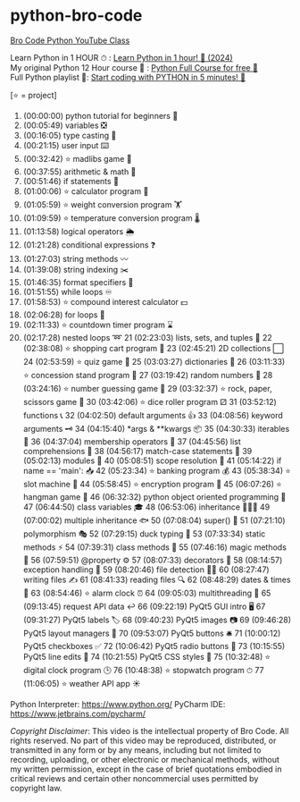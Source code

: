 # python-bro-code

[Bro Code Python YouTube Class](https://youtu.be/ix9cRaBkVe0?feature=shared)

Learn Python in 1 HOUR ⏱ : [Learn Python in 1 hour! 🐍 (2024)](https://youtu.be/ix9cRaBkVe0?feature=shared)  
My original Python 12 Hour course 🐍 : [Python Full Course for free 🐍](https://youtu.be/ix9cRaBkVe0?feature=shared)  
Full Python playlist 📃: [Start coding with PYTHON in 5 minutes! 🐍](https://youtu.be/ix9cRaBkVe0?feature=shared)

[⭐ = project]

1. (00:00:00) python tutorial for beginners 🐍
2. (00:05:49) variables ❎
3. (00:16:05) type casting 💱
4. (00:21:15) user input ⌨️
5. (00:32:42) ⭐ madlibs game 📖
6. (00:37:55) arithmetic & math 📐
7. (00:51:46) if statements 🤔
8. (01:00:06) ⭐ calculator program 🧮
9. (01:05:59) ⭐ weight conversion program 🏋️
10. (01:09:59) ⭐ temperature conversion program 🌡️
11. (01:13:58) logical operators 🌦️
12. (01:21:28) conditional expressions ❓
13. (01:27:03) string methods 〰️
14. (01:39:08) string indexing ✂️
15. (01:46:35) format specifiers 💬
16. (01:51:55) while loops ♾️
17. (01:58:53) ⭐ compound interest calculator 💵
18. (02:06:28) for loops 🔁
19. (02:11:33) ⭐ countdown timer program ⌛
20. (02:17:28) nested loops ➿
21 (02:23:03) lists, sets, and tuples 🍎
22 (02:38:08) ⭐ shopping cart program 🛒
23 (02:45:21) 2D collections ⬜
24 (02:53:59) ⭐ quiz game 💯
25 (03:03:27) dictionaries 📙
26 (03:11:33) ⭐ concession stand program 🍿
27 (03:19:42) random numbers 🎲
28 (03:24:16) ⭐ number guessing game 🔢
29 (03:32:37) ⭐ rock, paper, scissors game 🗿
30 (03:42:06) ⭐ dice roller program ⚂
31 (03:52:12) functions 📞
32 (04:02:50) default arguments 👍
33 (04:08:56) keyword arguments 🗝️
34 (04:15:40) *args & **kwargs 📦
35 (04:30:33) iterables 🔂
36 (04:37:04) membership operators 🔎
37 (04:45:56) list comprehensions 📃
38 (04:56:17) match-case statements 📆
39 (05:02:13) modules 📨
40 (05:08:51) scope resolution 🔬
41 (05:14:22) if name == 'main': 📥
42 (05:23:34) ⭐ banking program 💰
43 (05:38:34) ⭐ slot machine 🎰
44 (05:58:45) ⭐ encryption program 🔐
45 (06:07:26) ⭐ hangman game 🕺
46 (06:32:32) python object oriented programming 🚗
47 (06:44:50) class variables 🎓
48 (06:53:06) inheritance 👨‍👦‍👦
49 (07:00:02) multiple inheritance 🐟
50 (07:08:04) super() 🔴
51 (07:21:10) polymorphism 🎭
52 (07:29:15) duck typing 🦆
53 (07:33:34) static methods ⚡
54 (07:39:31) class methods 🏫
55 (07:46:16) magic methods 🌟
56 (07:59:51) @property ⚙️
57 (08:07:33) decorators 🎊
58 (08:14:57) exception handling 🚦
59 (08:20:46) file detection 🕵️‍♂️
60 (08:27:47) writing files ✍
61 (08:41:33) reading files 🔍
62 (08:48:29) dates & times 📅
63 (08:54:46) ⭐ alarm clock ⏰
64 (09:05:03) multithreading 🧵
65 (09:13:45) request API data ↩️
66 (09:22:19) PyQt5 GUI intro 🖥️
67 (09:31:27) PyQt5 labels 🏷️
68 (09:40:23) PyQt5 images 📷
69 (09:46:28) PyQt5 layout managers 🧲
70 (09:53:07) PyQt5 buttons 🛎️
71 (10:00:12) PyQt5 checkboxes ✅
72 (10:06:42) PyQt5 radio buttons 🔘
73 (10:15:55) PyQt5 line edits 💬
74 (10:21:55) PyQt5 CSS styles 🎨
75 (10:32:48) ⭐ digital clock program 🕒
76 (10:48:38) ⭐ stopwatch program ⏱
77 (11:06:05) ⭐ weather API app ☀️

Python Interpreter: https://www.python.org/
PyCharm IDE: https://www.jetbrains.com/pycharm/

*Copyright Disclaimer*:
This video is the intellectual property of Bro Code. All rights reserved. No part of this video may be reproduced, distributed, or transmitted in any form or by any means, including but not limited to recording, uploading, or other electronic or mechanical methods, without my written permission, except in the case of brief quotations embodied in critical reviews and certain other noncommercial uses permitted by copyright law.